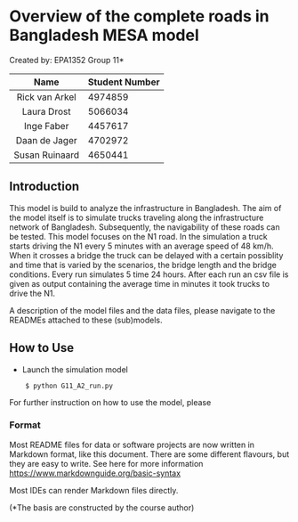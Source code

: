 # Overview of the complete roads in Bangladesh MESA model

Created by: EPA1352 Group 11*

|      Name      | Student Number |
|:--------------:|:---------------|
| Rick van Arkel | 4974859        | 
|  Laura Drost   | 5066034        |
|   Inge Faber   | 4457617        |
| Daan de Jager  | 4702972        |
| Susan Ruinaard | 4650441        |

## Introduction

This model is build to analyze the infrastructure in Bangladesh. The aim of the model itself is to simulate trucks traveling along the infrastructure network of Bangladesh. Subsequently, the navigability of these roads can be tested. This model focuses on the N1 road. In the simulation a truck starts driving the N1 every 5 minutes with an average speed of 48 km/h. When it crosses a bridge the truck can be delayed with a certain possiblity and time that is varied by the scenarios, the bridge length and the bridge conditions. Every run simulates 5 time 24 hours. After each run an csv file is given as output containing the average time in minutes it took trucks to drive the N1.  

A description of the model files and the data files, please navigate to the READMEs attached to these (sub)models.

## How to Use

* Launch the simulation model 
```
    $ python G11_A2_run.py
```
    
For further instruction on how to use the model, please 

### Format

Most README files for data or software projects are now written in Markdown format, like this document. There are some different flavours, but they are easy to write. See here for more information https://www.markdownguide.org/basic-syntax 

Most IDEs can render Markdown files directly. 

(*The basis are constructed by the course author)